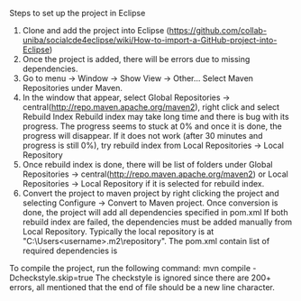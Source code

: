 Steps to set up the project in Eclipse
1. Clone and add the project into Eclipse (https://github.com/collab-uniba/socialcde4eclipse/wiki/How-to-import-a-GitHub-project-into-Eclipse)
2. Once the project is added, there will be errors due to missing dependencies.
3. Go to menu -> Window -> Show View -> Other... Select Maven Repositories under Maven.
4. In the window that appear, select Global Repositories -> central(http://repo.maven.apache.org/maven2), right click and select Rebuild Index
   Rebuild index may take long time and there is bug with its progress. The progress seems to stuck at 0% and once it is done, the progress will disappear.
   If it does not work (after 30 minutes and progress is still 0%), try rebuild index from Local Repositories -> Local Repository
5. Once rebuild index is done, there will be list of folders under Global Repositories -> central(http://repo.maven.apache.org/maven2) or Local Repositories -> Local Repository if it is selected for rebuild index.
6. Convert the project to maven project by right clicking the project and selecting Configure -> Convert to Maven project. Once conversion is done, the project will add all dependencies specified in pom.xml
   If both rebuild index are failed, the dependencies must be added manually from Local Repository. Typically the local repository is at "C:\Users\<username>\.m2\repository". The pom.xml contain list of required dependencies is 

To compile the project, run the following command: mvn compile -Dcheckstyle.skip=true
The checkstyle is ignored since there are 200+ errors, all mentioned that the end of file should be a new line character. 